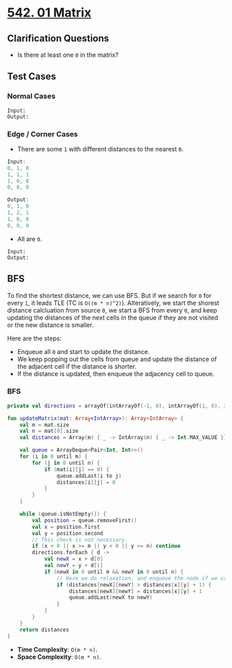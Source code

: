 # [542. 01 Matrix](https://leetcode.com/problems/01-matrix/)

## Clarification Questions
* Is there at least one `0` in the matrix?
 
## Test Cases
### Normal Cases
```
Input: 
Output: 
```
### Edge / Corner Cases
* There are some `1` with different distances to the nearest `0`.
```js
Input: 
0, 1, 0
1, 1, 1
1, 0, 0
0, 0, 0

Output: 
0, 1, 0
1, 2, 1
1, 0, 0
0, 0, 0
```

* All are `0`.
```
Input: 
Output: 
```

## BFS
To find the shortest distance, we can use BFS. But if we search for `0` for every `1`, it leads TLE (TC is `O((m * n)^2)`).
Alteratively, we start the shorest distance calcluation from source `0`, we start a BFS from every `0`, and keep updating the distances of the next cells in the queue if they are not visited or the new distance is smaller.

Here are the steps:
* Enqueue all `0` and start to update the distance.
* We keep popping out the cells from queue and update the distance of the adjacent cell if the distance is shorter.
* If the distance is updated, then enqueue the adjacency cell to queue.

### BFS
```kotlin
private val directions = arrayOf(intArrayOf(-1, 0), intArrayOf(1, 0), intArrayOf(0, -1), intArrayOf(0, 1))

fun updateMatrix(mat: Array<IntArray>): Array<IntArray> {
    val m = mat.size
    val n = mat[0].size
    val distances = Array(m) { _ -> IntArray(n) { _ -> Int.MAX_VALUE }}

    val queue = ArrayDeque<Pair<Int, Int>>()
    for (i in 0 until m) {
        for (j in 0 until n) {
            if (mat[i][j] == 0) {
                queue.addLast(i to j)
                distances[i][j] = 0 
            }
        }
    }

    while (queue.isNotEmpty()) {
        val position = queue.removeFirst()
        val x = position.first
        val y = position.second
        // This check is not necessary.
        if (x < 0 || x >= m || y < 0 || y >= n) continue
        directions.forEach { d -> 
            val newX = x + d[0]
            val newY = y + d[1]
            if (newX in 0 until m && newY in 0 until n) {
                // Here we do relaxation, and enqueue the node if we can relax.
                if (distances[newX][newY] > distances[x][y] + 1) {
                    distances[newX][newY] = distances[x][y] + 1
                    queue.addLast(newX to newY)
                }
            }
        }
    }
    return distances
}
```

* **Time Complexity**: `O(m * n)`.
* **Space Complexity**: `O(m * n)`.